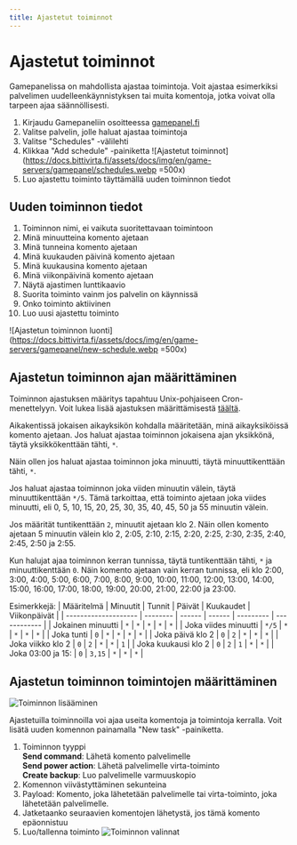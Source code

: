 ```yaml
---
title: Ajastetut toiminnot
---
```


# Ajastetut toiminnot

Gamepanelissa on mahdollista ajastaa toimintoja. Voit ajastaa esimerkiksi palvelimen uudelleenkäynnistyksen tai muita komentoja, jotka voivat olla tarpeen ajaa säännöllisesti.

1. Kirjaudu Gamepaneliin osoitteessa [gamepanel.fi](https://gamepanel.fi)
2. Valitse palvelin, jolle haluat ajastaa toimintoja
3. Valitse "Schedules" -välilehti
4. Klikkaa "Add schedule" -painiketta
   ![Ajastetut toiminnot](https://docs.bittivirta.fi/assets/docs/img/en/game-servers/gamepanel/schedules.webp =500x)
5. Luo ajastettu toiminto täyttämällä uuden toiminnon tiedot

## Uuden toiminnon tiedot

1. Toiminnon nimi, ei vaikuta suoritettavaan toimintoon
2. Minä minuutteina komento ajetaan
3. Minä tunneina komento ajetaan
4. Minä kuukauden päivinä komento ajetaan
5. Minä kuukausina komento ajetaan
6. Minä viikonpäivinä komento ajetaan
7. Näytä ajastimen lunttikaavio
8. Suorita toiminto vainm jos palvelin on käynnissä
9. Onko toiminto aktiivinen
10. Luo uusi ajastettu toiminto

![Ajastetun toiminnon luonti](https://docs.bittivirta.fi/assets/docs/img/en/game-servers/gamepanel/new-schedule.webp =500x)

## Ajastetun toiminnon ajan määrittäminen

Toiminnon ajastuksen määritys tapahtuu Unix-pohjaiseen Cron-menettelyyn. Voit lukea lisää ajastuksen määrittämisestä [täältä](https://en.wikipedia.org/wiki/Cron).

Aikakentissä jokaisen aikayksikön kohdalla määritetään, minä aikayksiköissä komento ajetaan. Jos haluat ajastaa toiminnon jokaisena ajan yksikkönä, täytä yksikkökenttään tähti, `*`.

Näin ollen jos haluat ajastaa toiminnon joka minuutti, täytä minuuttikenttään tähti, `*`.

Jos haluat ajastaa toiminnon joka viiden minuutin välein, täytä minuuttikenttään `*/5`. Tämä tarkoittaa, että toiminto ajetaan joka viides minuutti, eli 0, 5, 10, 15, 20, 25, 30, 35, 40, 45, 50 ja 55 minuutin välein.

Jos määrität tuntikenttään `2`, minuutit ajetaan klo 2. Näin ollen komento ajetaan 5 minuutin välein klo 2, 2:05, 2:10, 2:15, 2:20, 2:25, 2:30, 2:35, 2:40, 2:45, 2:50 ja 2:55.

Kun halujat ajaa toiminnon kerran tunnissa, täytä tuntikenttään tähti, `*` ja minuuttikenttään `0`. Näin komento ajetaan vain kerran tunnissa, eli klo 2:00, 3:00, 4:00, 5:00, 6:00, 7:00, 8:00, 9:00, 10:00, 11:00, 12:00, 13:00, 14:00, 15:00, 16:00, 17:00, 18:00, 19:00, 20:00, 21:00, 22:00 ja 23:00.

Esimerkkejä:
| Määritelmä           | Minuutit | Tunnit | Päivät | Kuukaudet | Viikonpäivät |
| -------------------- | -------- | ------ | ------ | --------- | ------------ |
| Jokainen minuutti    | `*`      | `*`    | `*`    | `*`       | `*`          |
| Joka viides minuutti | `*/5`    | `*`    | `*`    | `*`       | `*`          |
| Joka tunti           | `0`      | `*`    | `*`    | `*`       | `*`          |
| Joka päivä klo 2     | `0`      | `2`    | `*`    | `*`       | `*`          |
| Joka viikko klo 2    | `0`      | `2`    | `*`    | `*`       | `1`          |
| Joka kuukausi klo 2  | `0`      | `2`    | `1`    | `*`       | `*`          |
| Joka 03:00 ja 15:    | `0`      | `3,15` | `*`    | `*`       | `*`          |

## Ajastetun toiminnon toimintojen määrittäminen

![Toiminnon lisääminen](https://docs.bittivirta.fi/assets/docs/img/en/game-servers/gamepanel/schedule-new-task.webp)

Ajastetuilla toiminnoilla voi ajaa useita komentoja ja toimintoja kerralla. Voit lisätä uuden komennon painamalla "New task" -painiketta.

1. Toiminnon tyyppi<br>
   **Send command**: Lähetä komento palvelimelle<br>
   **Send power action**: Lähetä palvelimelle virta-toiminto<br>
   **Create backup**: Luo palvelimelle varmuuskopio
1. Komennon viivästyttäminen sekunteina
2. Payload: Komento, joka lähetetään palvelimelle tai virta-toiminto, joka lähetetään palvelimelle.
3. Jatketaanko seuraavien komentojen lähetystä, jos tämä komento epäonnistuu
4. Luo/tallenna toiminto
![Toiminnon valinnat](https://docs.bittivirta.fi/assets/docs/img/en/game-servers/gamepanel/schedule-new-task-dialog.webp)